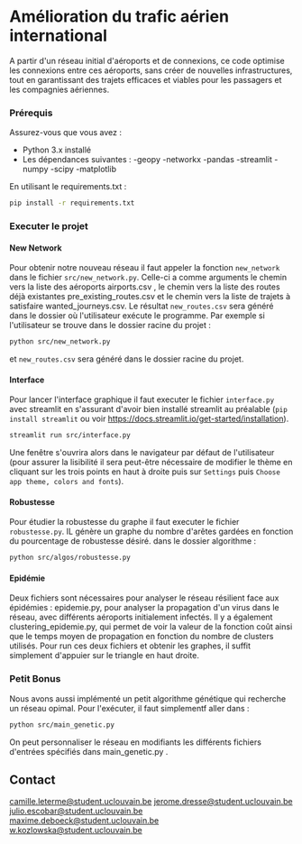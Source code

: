 # Amélioration du trafic aérien international

A partir d'un réseau initial d'aéroports et de connexions, ce code optimise les connexions entre ces aéroports, sans créer de nouvelles infrastructures, tout en garantissant des trajets efficaces et viables pour les passagers et les compagnies aériennes.

### Prérequis

Assurez-vous que vous avez :
- Python 3.x installé
- Les dépendances suivantes :
    -geopy
    -networkx
    -pandas
    -streamlit
    -numpy
    -scipy
    -matplotlib

En utilisant le requirements.txt :
```bash
pip install -r requirements.txt
```

### Executer le projet

#### New Network

Pour obtenir notre nouveau réseau il faut appeler la fonction `new_network` dans le fichier `src/new_network.py`.
Celle-ci a comme arguments le chemin vers la liste des aéroports airports.csv , le chemin vers la liste des routes
déjà existantes pre_existing_routes.csv et le chemin vers la liste de trajets à satisfaire wanted_journeys.csv.
Le résultat `new_routes.csv` sera généré dans le dossier où l'utilisateur exécute le programme. Par exemple si
l'utilisateur se trouve dans le dossier racine du projet :
```bash
python src/new_network.py
```
et `new_routes.csv` sera généré dans le dossier racine du projet.

#### Interface

Pour lancer l'interface graphique il faut executer le fichier `interface.py` avec streamlit en s'assurant d'avoir
bien installé streamlit au préalable (`pip install streamlit` ou voir https://docs.streamlit.io/get-started/installation).
```bash
streamlit run src/interface.py
```
Une fenêtre s'ouvrira alors dans le navigateur par défaut de l'utilisateur (pour assurer la lisibilité il sera peut-être
nécessaire de modifier le thème en cliquant sur les trois points en haut à droite puis sur `Settings` puis
`Choose app theme, colors and fonts`).

#### Robustesse

Pour étudier la robustesse du graphe il faut executer le fichier `robustesse.py`.
IL génère un graphe du nombre d'arêtes gardées en fonction du pourcentage de robustesse désiré.
dans le dossier algorithme :
```bash
python src/algos/robustesse.py
```

#### Epidémie
Deux fichiers sont nécessaires pour analyser le réseau résilient face aux épidémies : epidemie.py, pour analyser la propagation d'un virus dans
le réseau, avec différents aéroports initialement infectés. Il y a également clustering_epidemie.py, qui permet de voir la valeur de la fonction coût ainsi que le temps moyen de propagation en fonction du nombre de clusters utilisés. Pour run ces deux fichiers et obtenir les graphes, il suffit simplement d'appuier sur le triangle en haut droite.

### Petit Bonus
Nous avons aussi implémenté un petit algorithme génétique qui recherche un réseau opimal. Pour l'exécuter, il faut simplementf aller dans :
```bash
python src/main_genetic.py
```
On peut personnaliser le réseau en modifiants les différents fichiers d'entrées spécifiés dans main_genetic.py .

## Contact

camille.leterme@student.uclouvain.be
jerome.dresse@student.uclouvain.be
julio.escobar@student.uclouvain.be
maxime.deboeck@student.uclouvain.be
w.kozlowska@student.uclouvain.be
